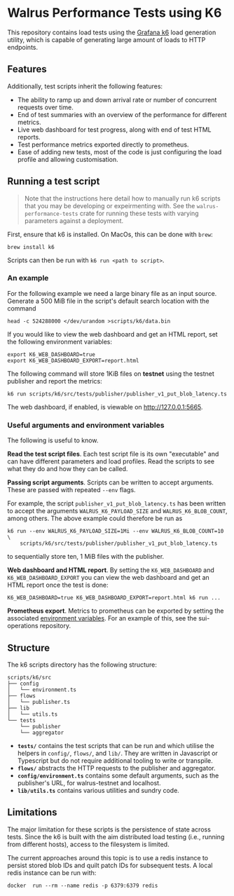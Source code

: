 # Walrus Performance Tests using K6

This repository contains load tests using the [Grafana k6][k6] load generation
utility, which is capable of generating large amount of loads to HTTP endpoints.

## Features
Additionally, test scripts inherit the following features:

- The ability to ramp up and down arrival rate or number of concurrent requests
  over time.
- End of test summaries with an overview of the performance for different metrics.
- Live web dashboard for test progress, along with end of test HTML reports.
- Test performance metrics exported directly to prometheus.
- Ease of adding new tests, most of the code is just configuring the load
  profile and allowing customisation.

## Running a test script

> Note that the instructions here detail how to manually run k6 scripts that you may be
> developing or expeirmenting with. See the `walrus-performance-tests` crate for running these
> tests with varying parameters against a deployment.

First, ensure that k6 is installed. On MacOs, this can be done with `brew`:
```shell
brew install k6
```

Scripts can then be run with `k6 run <path to script>`.

### An example

For the following example we need a large binary file as an input source.
Generate a 500 MiB file in the script's default search location with the command
```shell
head -c 524288000 </dev/urandom >scripts/k6/data.bin
```

If you would like to view the web dashboard and get an HTML report, set the
following environment variables:
```shell
export K6_WEB_DASHBOARD=true
export K6_WEB_DASHBOARD_EXPORT=report.html
```

The following command will store 1KiB files on **testnet** using the
testnet publisher and report the metrics:
```shell
k6 run scripts/k6/src/tests/publisher/publisher_v1_put_blob_latency.ts
```
The web dashboard, if enabled, is viewable on http://127.0.0.1:5665.

### Useful arguments and environment variables

The following is useful to know.

**Read the test script files**. Each test script file is its own "executable"
and can have different parameters and load profiles. Read the scripts to see
what they do and how they can be called.

**Passing script arguments**. Scripts can be written to accept arguments.
These are passed with repeated `--env` flags.

For example, the script `publisher_v1_put_blob_latency.ts` has been written to accept
the arguments `WALRUS_K6_PAYLOAD_SIZE` and `WALRUS_K6_BLOB_COUNT`, among others. The above example
could therefore be run as
```shell
k6 run --env WALRUS_K6_PAYLOAD_SIZE=1Mi --env WALRUS_K6_BLOB_COUNT=10 \
    scripts/k6/src/tests/publisher/publisher_v1_put_blob_latency.ts
```
to sequentially store ten, 1 MiB files with the publisher.

**Web dashboard and HTML report**. By setting the `K6_WEB_DASHBOARD` and
`K6_WEB_DASHBOARD_EXPORT` you can view the web dashboard and get an HTML report
once the test is done:
```shell
K6_WEB_DASHBOARD=true K6_WEB_DASHBOARD_EXPORT=report.html k6 run ...
```

**Prometheus export**. Metrics to prometheus can be exported by setting the
associated [environment variables][k6-prometheus]. For an example of this, see
the sui-operations repository.

## Structure

The k6 scripts directory has the following structure:

```
scripts/k6/src
├── config
│   └── environment.ts
├── flows
│   └── publisher.ts
├── lib
│   └── utils.ts
└── tests
    └── publisher
    └── aggregator
```

- **`tests/`** contains the test scripts that can be run and which utilise
  the helpers in `config/`, `flows/`, and `lib/`. They are written in
  Javascript or Typescript but do not require additional tooling to write or
  transpile.
- **`flows/`** abstracts the HTTP requests to the publisher and aggregator.
- **`config/environment.ts`** contains some default arguments, such as the
  publisher's URL, for walrus-testnet and localhost.
- **`lib/utils.ts`** contains various utilities and sundry code.

## Limitations

The major limitation for these scripts is the persistence of state across tests.
Since the k6 is built with the aim distributed load testing (i.e., running from
different hosts), access to the filesystem is limited.

The current approaches around this topic is to use a redis instance to persist stored blob IDs and
quilt patch IDs for subsequent tests. A local redis instance can be run with:
```
docker  run --rm --name redis -p 6379:6379 redis
```

[k6]: https://k6.io/
[k6-prometheus]: https://grafana.com/docs/k6/latest/results-output/real-time/prometheus-remote-write/
